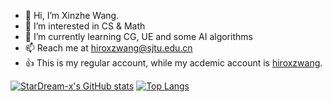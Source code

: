 - 👋 Hi, I’m Xinzhe Wang.
- 👀 I’m interested in CS & Math
- 🌱 I’m currently learning CG, UE and some AI algorithms
- 📫 Reach me at hiroxzwang@sjtu.edu.cn
- 👍 This is my regular account, while my acdemic account is [hiroxzwang](https://github.com/hiroxzwang).

[![StarDream-x's GitHub stats](https://github-readme-stats.vercel.app/api?username=StarDream-x&show_icons=true&theme=panda)](https://github.com/anuraghazra/github-readme-stats)
[![Top Langs](https://github-readme-stats.vercel.app/api/top-langs/?username=StarDream-x&layout=compact&hide=html,css,javascript,c,CMake,Java&theme=panda)](https://github.com/anuraghazra/github-readme-stats)

<!---
StarDream-x/StarDream-x is a ✨ special ✨ repository because its `README.md` (this file) appears on your GitHub profile.
You can click the Preview link to take a look at your changes.
--->
